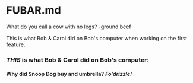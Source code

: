 # FUBAR.md

What do you call a cow with no legs?
-ground beef



This is what Bob & Carol did on Bob's computer when working on the first feature. 


### *THIS* is what Bob & Carol did on Bob's computer: 

#### Why did Snoop Dog buy and umbrella? *Fo'drizzle!*

